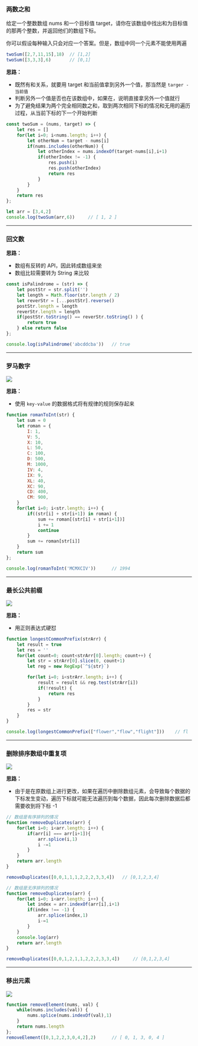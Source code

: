 ### 两数之和

给定一个整数数组 nums 和一个目标值 target，请你在该数组中找出和为目标值的那两个整数，并返回他们的数组下标。

你可以假设每种输入只会对应一个答案。但是，数组中同一个元素不能使用两遍

```js
twoSum([2,7,11,15],18)	// [1,2]
twoSum([3,3,3],6)		// [0,1]
```

**思路：**

- 既然有和关系，就要用 target 和当前值拿到另外一个值，那当然是 `targer - 当前值`
- 判断另外一个值是否也在该数组中，如果在，说明直接拿另外一个值就行
- 为了避免结果为两个完全相同数之和，取到两次相同下标的情况和无用的遍历过程，从当前下标的下一个开始判断

```js
const twoSum = (nums, target) => {
    let res = []
    for(let i=0; i<nums.length; i++) {
        let otherNum = target - nums[i]
        if(nums.includes(otherNum)) {    
            let otherIndex = nums.indexOf(target-nums[i],i+1)
            if(otherIndex != -1) {
                res.push(i)
                res.push(otherIndex) 
                return res
            } 
        }
    }
    return res
};

let arr = [3,4,2]
console.log(twoSum(arr,6))     // [ 1, 2 ]
```



---

### 回文数

**思路：**

- 数组有反转的 API，因此转成数组来坐
- 数组比较需要转为 String 来比较

```js
const isPalindrome = (str) => {
    let postStr = str.split('')
    let length = Math.floor(str.length / 2)
    let reverStr = [...postStr].reverse()
    postStr.length = length
    reverStr.length = length
    if(postStr.toString() == reverStr.toString() ) {
        return true
    } else return false
};

console.log(isPalindrome('abcddcba'))	// true
```



---

### 罗马数字

<img src="https://img-blog.csdnimg.cn/20201201171833958.png" style="margin:0" >

**思路：**

- 使用 `key-value` 的数据格式将有规律的规则保存起来

```js
function romanToInt(str) {
    let sum = 0
    let roman = {
        I: 1,
        V: 5,
        X: 10,
        L: 50,
        C: 100,
        D: 500,
        M: 1000,
        IV: 4,
        IX: 9,
        XL: 40,
        XC: 90,
        CD: 400,
        CM: 900,
    }  
    for(let i=0; i<str.length; i++) {
        if((str[i] + str[i+1]) in roman) {
            sum += roman[(str[i] + str[i+1])]
            i += 1
            continue
        }
        sum += roman[str[i]]
    }
    return sum
};

console.log(romanToInt('MCMXCIV'))		// 1994
```



---

### 最长公共前缀

<img src="https://img-blog.csdnimg.cn/2020120209541782.png" style="margin:0" >

**思路：**

- 用正则表达式硬怼

```js
function longestCommonPrefix(strArr) {
    let result = true
    let res = ''
    for(let count=0; count<strArr[0].length; count++) {
        let str = strArr[0].slice(0, count+1)
        let reg = new RegExp(`^${str}`)

        for(let i=0; i<strArr.length; i++) {
            result = result && reg.test(strArr[i])
            if(!result) {
                return res
            }
        }
        res = str
    }
}

console.log(longestCommonPrefix(["flower","flow","flight"]))    // fl
```



---

### 删除排序数组中重复项

<img src="https://img-blog.csdnimg.cn/20201202145655599.png" style="margin:0" >

**思路：**

- 由于是在原数组上进行更改，如果在遍历中删除数组元素，会导致每个数据的下标发生变动，遍历下标就可能无法遍历到每个数据，因此每次删除数据后都需要收到将下标 -1

```js
// 数组是有序排列的情况
function removeDuplicates(arr) {
    for(let i=0; i<arr.length; i++) {
        if(arr[i] === arr[i+1]){    
            arr.splice(i,1)
            i -=1
        }  
    }
    return arr.length
}

removeDuplicates([0,0,1,1,1,2,2,2,3,3,4])	// [0,1,2,3,4]
```

```js
// 数组是无序排列的情况
function removeDuplicates(arr) {
    for(let i=0; i<arr.length; i++) {
        let index = arr.indexOf(arr[i],i+1)
        if(index !== -1) {
            arr.splice(index,1)
            i-=1    
        } 
    }
    console.log(arr)
    return arr.length
}

removeDuplicates([0,0,1,2,1,1,2,2,2,3,3,4])		// [0,1,2,3,4]
```



---

### 移出元素

<img src="https://img-blog.csdnimg.cn/20201202154406162.png" style="margin:0" >

```js
function removeElement(nums, val) {
    while(nums.includes(val)) {
        nums.splice(nums.indexOf(val),1)
    }
    return nums.length
};
removeElement([0,1,2,2,3,0,4,2],2)      // [ 0, 1, 3, 0, 4 ]
```

